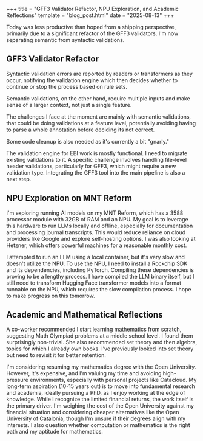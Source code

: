 +++
title = "GFF3 Validator Refactor, NPU Exploration, and Academic Reflections"
template = "blog_post.html"
date = "2025-08-13"
+++

Today was less productive than hoped from a shipping perspective, primarily due to a significant refactor of the GFF3 validators. I'm now separating semantic from syntactic validations.

## GFF3 Validator Refactor

Syntactic validation errors are reported by readers or transformers as they occur, notifying the validation engine which then decides whether to continue or stop the process based on rule sets.

Semantic validations, on the other hand, require multiple inputs and make sense of a larger context, not just a single feature. 

The challenges I face at the moment are mainly with semantic validations, that could be doing validations at a feature level, potentially avoiding having to parse a whole annotation before deciding its not correct.

Some code cleanup is also needed as it's currently a bit "gnarly."

The validation engine for EBI work is mostly functional. I need to migrate existing validations to it. A specific challenge involves handling file-level header validations, particularly for GFF3, which might require a new validation type. Integrating the GFF3 tool into the main pipeline is also a next step.

## NPU Exploration on MNT Reform

I'm exploring running AI models on my MNT Reform, which has a 3588 processor module with 32GB of RAM and an NPU. My goal is to leverage this hardware to run LLMs locally and offline, especially for documentation and processing journal transcripts. This would reduce reliance on cloud providers like Google and explore self-hosting options. I was also looking at Hetzner, which offers powerful machines for a reasonable monthly cost.

I attempted to run an LLM using a local container, but it's very slow and doesn't utilize the NPU. To use the NPU, I need to install a Rockchip SDK and its dependencies, including PyTorch. Compiling these dependencies is proving to be a lengthy process. I have compiled the LLM binary itself, but I still need to transform Hugging Face transformer models into a format runnable on the NPU, which requires the slow compilation process. I hope to make progress on this tomorrow.

## Academic and Mathematical Reflections

A co-worker recommended I start learning mathematics from scratch, suggesting Math Olympiad problems at a middle school level. I found them surprisingly non-trivial. She also recommended set theory and then algebra, topics for which I already own books. I've previously looked into set theory but need to revisit it for better retention.

I'm considering resuming my mathematics degree with the Open University. However, it's expensive, and I'm valuing my time and avoiding high-pressure environments, especially with personal projects like Catacloud. My long-term aspiration (10-15 years out) is to move into fundamental research and academia, ideally pursuing a PhD, as I enjoy working at the edge of knowledge. While I recognize the limited financial returns, the work itself is the primary driver. I'm weighing the cost of the Open University against my financial situation and considering cheaper alternatives like the Open University of Catalonia, though I'm unsure if their degrees align with my interests. I also question whether computation or mathematics is the right path and my aptitude for mathematics.

